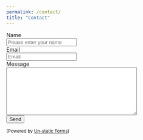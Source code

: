 ```yaml
---
permalink: /contact/
title: "Contact"
---
```


<form method="post" action="https://forms.un-static.com/forms/1e3a3e8aed2fddfc9362999512a562b0cfd60911">
  <div class="form-group row">
    <label for="inputName" class="col-sm-2 col-form-label">Name</label>
    <div class="col-sm-10">
      <input type="text" class="form-control" id="inputName" placeholder="Please enter your name" name="Name">
    </div>
  </div>
  <div class="form-group row">
    <label for="inputEmail" class="col-sm-2 col-form-label">Email</label>
    <div class="input-group col-sm-10">
      <div class="input-group-prepend"><i class="input-group-text fa fa-envelope"></i></div>
      <input type="email" class="form-control" id="inputEmail" name="Email" placeholder="Email">
    </div>
  </div>
  <div class="form-group row">
    <label for="inputMessage" class="col-sm-2 col-form-label">Message</label>
    <div class="col-sm-10">
      <textarea name="Message" cols="40" rows="8" class="form-control"></textarea>
    </div>
  </div>

  <div class="form-group row">
    <div class="g-recaptcha" data-sitekey="6Lc_tockAAAAAHkS6NlAZstP1GBkChBs9pyjXE7o"></div>
  </div>

  <div class="form-group row">
    <div class="col-sm-10">
      <button type="submit" class="btn btn-primary">Send</button>
    </div>
  </div>
  <div class="text-center">
    <p><small>(Powered by <a rel="nofollow" href="Un-static Forms">Un-static Forms</a>)</small></p>
  </div>
</form>